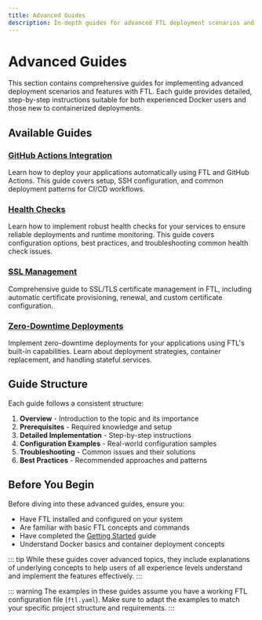 ```yaml
---
title: Advanced Guides
description: In-depth guides for advanced FTL deployment scenarios and features
---
```


# Advanced Guides

This section contains comprehensive guides for implementing advanced deployment scenarios and features with FTL. Each guide provides detailed, step-by-step instructions suitable for both experienced Docker users and those new to containerized deployments.

## Available Guides

### [GitHub Actions Integration](./github-actions.md)

Learn how to deploy your applications automatically using FTL and GitHub Actions. This guide covers setup, SSH configuration, and common deployment patterns for CI/CD workflows.

### [Health Checks](./health-checks.md)

Learn how to implement robust health checks for your services to ensure reliable deployments and runtime monitoring. This guide covers configuration options, best practices, and troubleshooting common health check issues.

### [SSL Management](./ssl-management.md)

Comprehensive guide to SSL/TLS certificate management in FTL, including automatic certificate provisioning, renewal, and custom certificate configuration.

### [Zero-Downtime Deployments](./zero-downtime.md)

Implement zero-downtime deployments for your applications using FTL's built-in capabilities. Learn about deployment strategies, container replacement, and handling stateful services.

## Guide Structure

Each guide follows a consistent structure:

1. **Overview** - Introduction to the topic and its importance
2. **Prerequisites** - Required knowledge and setup
3. **Detailed Implementation** - Step-by-step instructions
4. **Configuration Examples** - Real-world configuration samples
5. **Troubleshooting** - Common issues and their solutions
6. **Best Practices** - Recommended approaches and patterns

## Before You Begin

Before diving into these advanced guides, ensure you:

- Have FTL installed and configured on your system
- Are familiar with basic FTL concepts and commands
- Have completed the [Getting Started](../getting-started/index.md) guide
- Understand Docker basics and container deployment concepts

::: tip
While these guides cover advanced topics, they include explanations of underlying concepts to help users of all experience levels understand and implement the features effectively.
:::

::: warning
The examples in these guides assume you have a working FTL configuration file (`ftl.yaml`). Make sure to adapt the examples to match your specific project structure and requirements.
:::
